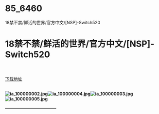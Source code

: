 # 85_6460
18禁不禁/鲜活的世界/官方中文/[NSP]-Switch520
# 18禁不禁/鲜活的世界/官方中文/[NSP]-Switch520
 <br/></br>
[下载地址](https://www.switch520.cc/article/6460 "下载地址")
<br/></br>

<p><span><strong><img src="https://ddcdn.jd.com/ddimg/jfs/t1/130459/18/11333/100759/5f75b8dfE8e7f406b/8824d09b380fc079.jpg" alt="ia_100000002.jpg" title="ia_100000002.jpg"><img src="https://ddcdn.jd.com/ddimg/jfs/t1/132571/8/11287/48125/5f75b8e1Ef5bddb80/4cbfe957bd0d7a17.jpg" alt="ia_100000004.jpg" title="ia_100000004.jpg"><img src="https://ddcdn.jd.com/ddimg/jfs/t1/129627/33/11388/49965/5f75b8e1Eeb95ff91/a4c5044eb1e5ae0c.jpg" alt="ia_100000003.jpg" title="ia_100000003.jpg"><img src="https://ddcdn.jd.com/ddimg/jfs/t1/117842/39/19089/62125/5f75b8e1Ecd7b77df/dc5e1ee67c834202.jpg" alt="ia_100000005.jpg" title="ia_100000005.jpg"> &nbsp;<br></strong></span></p>
<p></p>
<p></p>
<p></p>
<p><span><strong>————————————</strong></span></p>
